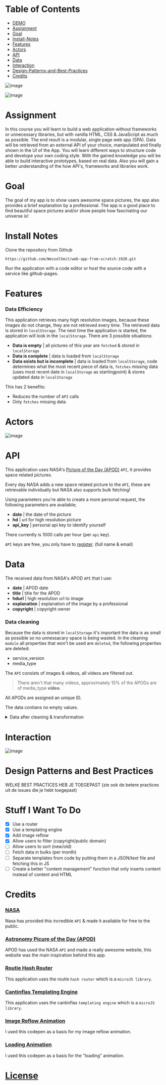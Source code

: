 # Table of Contents
* [DEMO](https://wesselsmit.github.io/web-app-from-scratch-1920/)
* [Assignment](#assignment)
* [Goal](#goal)
* [Install-Notes](#install-notes)
* [Features](#features)
* [Actors](#actors)
* [API](#api)
* [Data](#data)
* [Interaction](#interaction)
* [Design-Patterns-and-Best-Practices](#design-patterns-and-best-practices)
* [Credits](#credits)

![image](https://user-images.githubusercontent.com/45405413/74859094-accaa800-5346-11ea-8ca8-486580c1f80c.png)

![image](https://user-images.githubusercontent.com/45405413/74859123-b5bb7980-5346-11ea-8fb3-609fc43d0214.png)

# Assignment

In this course you will learn to build a web application without frameworks or unnecessary libraries, but with vanilla HTML, CSS & JavaScript as much as possible. The end result is a modular, single page web app (SPA). Data will be retrieved from an external API of your choice, manipulated and finally shown in the UI of the App. You will learn different ways to structure code and develope your own coding style. With the gained knowledge you will be able to build interactive prototypes, based on real data. Also you will gain a better understanding of the how API's, frameworks and libraries work.

# Goal 
The goal of my app is to show users awesome space pictures, the app also provides a brief explanation by a professional. The app is a good place to find beautiful space pictures and/or show people how fascinating our universe is! 

# Install Notes

Clone the repository from Github

`https://github.com/WesselSmit/web-app-from-scratch-1920.git`

Run the application with a code editor or host the source code with a service like github-pages.

# Features

### Data Efficiency

This application retrieves many high resolution images, because these images do not change, they are not retrieved every time. The retrieved data is stored in `localStorage`. The next time the application is started, the application will look in the `localStorage`. There are 3 possible situations:

- **Data is empty** | all pictures of this year are `fetched` & stored in `localStorage`
- **Data is complete** | data is loaded from `localStorage`
- **Data exists but is incomplete** | data is loaded from `localStorage`, code determines what the most recent piece of data is, `fetches` missing data (uses most recent date in `localStorage` as startingpoint) & stores updated data in `localStorage`

This has 2 benefits:
- Reduces the number of `API` calls
- Only `fetches` missing data 

# Actors

![image](https://user-images.githubusercontent.com/45405413/74486612-a5764b00-4ebd-11ea-84d2-848da30d686d.png)

# API

This application uses NASA's [Picture of the Day (APOD)](https://api.nasa.gov/) `API`, it provides space related pictures.

Every day NASA adds a new space related picture to the `API`, these are retrievable individually but NASA also supports bulk fetching!

Using parameters you're able to create a more personal request, the following parameters are available;
* **date** | the date of the picture 
* **hd** | url for high resolution picture
* **api_key** | personal api key to identify yourself 

There currently is 1000 calls per hour (per `api` key).

`API` keys are free, you only have to [register](https://api.nasa.gov/). (full name & email)

# Data 
The received data from NASA's APOD `API` that I use:
* **date** | APOD date 
* **title** | title for the APOD
* **hdurl** | high resolution url to image
* **explanation** | explanation of the image by a professional
* **copyright** | copyright owner

### Data cleaning

Because the data is stored in `localStorage` it's important the data is as small as possible so no unnessacary space is being wasted. In the cleaning `module` all properties that won't be used are `deleted`, the following properties are deleted:
* service_version
* media_type

The `API` consists of images & videos, all videos are filtered out.

> There aren't that many videos, approximately 15% of the APODs are of media_type **video**.

All APODs are assigned an unique ID.

The data contians no empty values.

<details><summary>Data after cleaning & transformation</summary>
<img src="https://user-images.githubusercontent.com/45405413/74860015-42b30280-5348-11ea-9e0b-f6a2ddb63227.png">
</details>

# Interaction

![image](https://user-images.githubusercontent.com/45405413/74486624-b030e000-4ebd-11ea-80d5-be96a5912162.png)

# Design Patterns and Best Practices
WELKE BEST PRACTICES HEB JE TOEGEPAST (zie ook de betere practices uit de issues die je hebt toegepast)

# Stuff I Want To Do
- [x] Use a router
- [x] Use a templating engine
- [x] Add image reflow
- [x] Allow users to filter (copyright/public domain)
- [ ] Allow users to sort (new/old)
- [ ] Fetch data in bulks (per month)
- [ ] Separate templates from code by putting them in a JSON/text file and fetching this in JS
- [ ] Create a better "content management" function that only inserts content instead of content and HTML

# Credits

### [NASA](https://api.nasa.gov/)

Nasa has provided this incredible `API` & made it available for free to the public.

### [Astronomy Picure of the Day (APOD)](https://apod.nasa.gov/apod/)

APOD has used the NASA `API` and made a really awesome website, this website was the main inspiration behind this app.

### [Routie Hash Router](https://github.com/jgallen23/routie)

This application uses the routie `hash router` which is a `microJS library`.

### [Cantinflas Templating Engine](https://github.com/terkelg/cantinflas)

This application uses the cantinflas `templating engine` which is a `microJS library`.

### [Image Reflow Animation](https://codepen.io/JCLee/pen/dyPejGV?editors=0100)

I used this codepen as a basis for my image reflow animation.

### [Loading Animation](https://codepen.io/vank0/pen/mARwLg?editors=1100)

I used this codepen as a basis for the "loading" animation.

# [License](https://github.com/WesselSmit/web-app-from-scratch-1920/blob/master/LICENSE)
